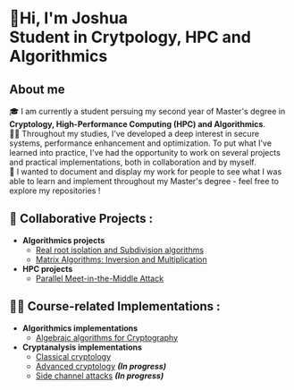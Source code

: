 <!--
**joshhh7/joshhh7** is a ✨ _special_ ✨ repository because its `README.md` (this file) appears on your GitHub profile.

Here are some ideas to get you started:

- 🔭 I’m currently working on ...
- 🌱 I’m currently learning ...
- 👯 I’m looking to collaborate on ...
- 🤔 I’m looking for help with ...
- 💬 Ask me about ...
- 📫 How to reach me: ...
- 😄 Pronouns: ...
- ⚡ Fun fact: ...
-->
<h1>👋Hi, I'm Joshua <br/><a> Student in Crytpology, HPC and Algorithmics</a></h1>

<h2> About me</h2>

🎓 I am currently a student persuing my second year of Master's degree in **Cryptology, High-Performance Computing (HPC) and Algorithmics**. <br/>
🧑‍💻 Throughout my studies, I've developed a deep interest in secure systems, performance enhancement and optimization. To put what I've learned into practice, I've had the opportunity to work on several projects and practical implementations, both in collaboration and by myself.  <br/>
🔭 I wanted to document and display my work for people to see what I was able to learn and implement throughout my Master's degree - feel free to explore my repositories !  <br/>


<h2> 🤝 Collaborative Projects :</h2>

- <b> Algorithmics projects</b>
  - [Real root isolation and Subdivision algorithms](https://github.com/SimonSD1/Subdivision-algorithms-and-real-root-isolation)
  - [Matrix Algorithms: Inversion and Multiplication](https://github.com/SimonSD1/StrassenMatrixOperations)
- <b> HPC projects</b>
  - [Parallel Meet-in-the-Middle Attack](https://github.com/SimonSD1/MITM-Parallelization)


<h2> 🧑‍💻 Course-related Implementations :</h2>

- <b> Algorithmics implementations</b>
  - [Algebraic algorithms for Cryptography]()
- <b> Cryptanalysis implementations</b>
  - [Classical cryptology]()
  - [Advanced cryptology]() <b><i>(In progress)</b></i>
  - [Side channel attacks]() <b><i>(In progress)</b></i>
 
